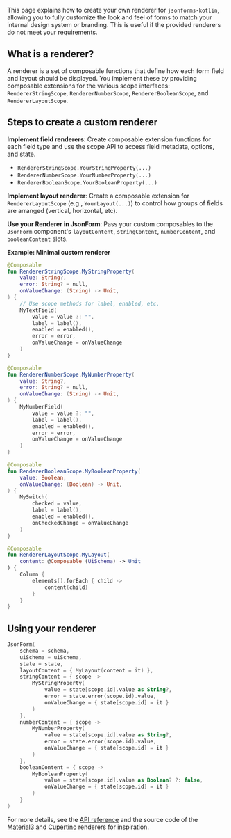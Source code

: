 This page explains how to create your own renderer for `jsonforms-kotlin`, allowing you to fully 
customize the look and feel of forms to match your internal design system or branding. This is 
useful if the provided renderers do not meet your requirements.

## What is a renderer?

A renderer is a set of composable functions that define how each form field and layout should be 
displayed. You implement these by providing composable extensions for the various scope interfaces: 
`RendererStringScope`, `RendererNumberScope`, `RendererBooleanScope`, and `RendererLayoutScope`.

## Steps to create a custom renderer

**Implement field renderers**: Create composable extension functions for each field type and use the scope API to access field metadata, options, and state.

* `RendererStringScope.YourStringProperty(...)`
* `RendererNumberScope.YourNumberProperty(...)`
* `RendererBooleanScope.YourBooleanProperty(...)`

**Implement layout renderer**: Create a composable extension for `RendererLayoutScope` 
(e.g., `YourLayout(...)`) to control how groups of fields are arranged (vertical, horizontal, etc).

**Use your Renderer in JsonForm**: Pass your custom composables to the `JsonForm` component's 
`layoutContent`, `stringContent`, `numberContent`, and `booleanContent` slots.

**Example: Minimal custom renderer**

```kotlin
@Composable
fun RendererStringScope.MyStringProperty(
    value: String?,
    error: String? = null,
    onValueChange: (String) -> Unit,
) {
    // Use scope methods for label, enabled, etc.
    MyTextField(
        value = value ?: "",
        label = label(),
        enabled = enabled(),
        error = error,
        onValueChange = onValueChange
    )
}

@Composable
fun RendererNumberScope.MyNumberProperty(
    value: String?,
    error: String? = null,
    onValueChange: (String) -> Unit,
) {
    MyNumberField(
        value = value ?: "",
        label = label(),
        enabled = enabled(),
        error = error,
        onValueChange = onValueChange
    )
}

@Composable
fun RendererBooleanScope.MyBooleanProperty(
    value: Boolean,
    onValueChange: (Boolean) -> Unit,
) {
    MySwitch(
        checked = value,
        label = label(),
        enabled = enabled(),
        onCheckedChange = onValueChange
    )
}

@Composable
fun RendererLayoutScope.MyLayout(
    content: @Composable (UiSchema) -> Unit
) {
    Column {
        elements().forEach { child ->
            content(child)
        }
    }
}
```

## Using your renderer

```kotlin
JsonForm(
    schema = schema,
    uiSchema = uiSchema,
    state = state,
    layoutContent = { MyLayout(content = it) },
    stringContent = { scope ->
        MyStringProperty(
            value = state[scope.id].value as String?,
            error = state.error(scope.id).value,
            onValueChange = { state[scope.id] = it }
        )
    },
    numberContent = { scope ->
        MyNumberProperty(
            value = state[scope.id].value as String?,
            error = state.error(scope.id).value,
            onValueChange = { state[scope.id] = it }
        )
    },
    booleanContent = { scope ->
        MyBooleanProperty(
            value = state[scope.id].value as Boolean? ?: false,
            onValueChange = { state[scope.id] = it }
        )
    }
)
```

For more details, see the [API reference](api/index.html) and the source code of the 
[Material3](../renderers/material3/) and [Cupertino](../renderers/cupertino/) renderers for 
inspiration.
